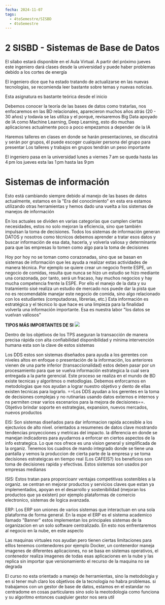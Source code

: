 ```yaml
---
fecha: 2024-11-07
tags:
  - 4toSemestre/SISBD
  - 4toSemestre
---
```

# 2 SISBD - Sistemas de Base de Datos


El sílabo estará disponible en el Aula Virtual. A partir del próximo jueves este ingeniero dará clases desde la universidad y puede haber problemas debido a los cortes de energía

El ingeniero dice que ha estado tratando de actualizarse en las nuevas tecnologías, se recomienda leer bastante sobre temas y nuevas noticias. 

Esta asignatura es bastante teórica desde el inicio

Debemos conocer la teoría de las bases de datos como tratarlas, nos enfocaremos en las BD relacionales, aparecieron muchos años atrás (20 - 30 años) y todavía se las utiliza y el porqué, revisaremos Big Data apoyado de IA como Machine Learning, Deep Learning, esto dio muchas aplicaciones actualmente poco a poco empezamos a depender de la IA

Haremos talleres en clases en donde se harán presentaciones, se discutirá y serán por grupos, él puede escoger cualquier persona del grupo para presentar
Los talleres y trabajos en grupos tendrán un peso importante

El ingeniero pasa en la universidad lunes a viernes 7 am se queda hasta las 4 pm los jueves esta las 1 pm hasta las 9 pm

# Sistemas de información
Esto está cambiando siempre debido al manejo de las bases de datos actualmente, estamos en la "Era del conocimiento" en esta era estamos utilizando otras herramientas y hemos dado una vuelta a los sistemas de manejos de información

En los actuales se dividen en varias categorías que cumplen ciertas necesidades, estos no solo mejoran la eficiencia, sino que también impulsan la toma de decisiones. Todos los sistemas de información generan DATOS y nosotros como técnicos debemos aprender a tratar esos datos y buscar información de esa data, hacerla, y volverla valiosa y determinante para que las empresas lo tomen como algo para la toma de decisiones

Hoy por hoy no se toman como corazonadas, sino que se basan en sistemas de información que les ayuda a realizar estas actividades de manera técnica. Por ejemplo se quiere crear un negocio frente ESPE, un negocio de comidas, resulta que nunca se hizo un estudio se hizo mediante una corazonada, por tanto, será un fracaso, hay muchos negocios y hay mucha competencia frente la ESPE. Por ello el manejo de la data y su tratamiento sisé realiza un estudio de mercado nos puede dar la pista que no es recomendable manejar este negocio de comida, sino algo relacionado con los estudiantes (computadoras, librerías, etc.) Esta información es estratégica y el técnico lo que hace es una limpieza para la finalidad volverla una información importante. Esa es nuestra labor "los datos se vuelvan valiosos"

**TIPOS MÁS IMPORTANTES DE SI**
![](https://i.imgur.com/s6TeexN.png)

Dentro de los objetivos de los TPS aseguran la transacción de manera precisa rápida con alta confiabilidad disponibilidad y mínima intervención humana esta son la clave de estos sistemas

Los DDS estos son sistemas diseñados para ayuda a los gerentes con niveles altos en enfoque o presentación de la información, los anteriores vienen de una parte inferior (transaccionalidad) estos deben pasar por un procesamiento para que se vuelva información estrategica la cual sera entregada a la parte gerencial. Este proceso se realiza en el mundo de BD existe tecnicas y algoritmos o metodlogias. Debemos enforcarnos en metodologias que nos ayudan a lograr nuestro objetivo y dento de ellas existen tecnicas para lograrlo. ==Los DDS ayudan a los gerentes en la toma de decisiones complejas y no rutinarias usando datos externos e internos y ns permiten crear varios escenarios para la mejora de decisiones==. Objetivo brindar soporte en estrategias, expansion, nuevos mercados, nuevos productos

EIS: Son sistemas diseñados para dar informacion rapida accesible a los ejectuvios de alto nivel. orientados a resumenes de datos clave mostrando tendencias proyecciones y metricas del impacto. la diferencia en donde se manejan indicadores para ayudarnos a enforcar en ciertos aspectos de la info estrategica. Lo que nos ofrece es una vision general y simplificada de la organiz. Tenemos los cuadros de mando integrado donde se tiene una pantalla y vemos la produccion de cierta parte de la empresa y se toma decisiones estrateigcas en tiempo real (Los CAFEIS?) los beneficios son toma de decisiones rapida y efectivas. Estos sistemas son usados por empresas medianas

lSIS: Estos tratan para proporcioanr ventajas competitivas sostenibles a la organiz. se centran en mejorar productos y servicios claves que estan ya implementados, apoyan en el desarrollo y sostenibilidad (mejoran los productos que ya existen) por ejemplo plataformas de comercio electronico, sistemas de logica avanzada.

ERP: Los ERP son uniones de varios sistemas que interactuan en una sola plataforma de forma general. En la espe el ERP es el sistema academico llamado "Banner" estos implementan los principales sistemas de la organizacion en un solo software centralizado. En esto nos enfrentaremos al negocio en la nube, en este aspecto 

Las maquinas virtuales nos ayudan pero tienen ciertas limitaciones para elllos tenemos contenedores por ejemplo Docker, un contenerdor maneja imagenes de diferentes aplicaciones, no se basa en sistemas operativos, el contenedor realiza imagenes de todas esas aplicaciones en la nube y las replica sin importar que versionamiento el recurso de la maquina no se degrada 

El curso no esta orientado a manejo de herramientas, sino la metodologia y en si tener muh claro los objetivos de la tecnologia no habra problemas. si trabajamos con un gestor de base de datos, estamos en el estandar no centradome en cosas particulares sino solo la meotodologia como funciona y su algoritmo entonces cuaqluier gestor nos sera util

